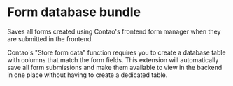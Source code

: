Form database bundle
====================
Saves all forms created using Contao's frontend form manager when they are submitted in the frontend.

Contao's "Store form data" function requires you to create a database table with columns that match the form fields. This extension will automatically save all form submissions and make them available to view in the backend in one place without having to create a dedicated table.